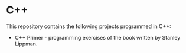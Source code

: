 # C++

This repository contains the following projects programmed in C++:
* C++ Primer - programming exercises of the book written by Stanley Lippman.
